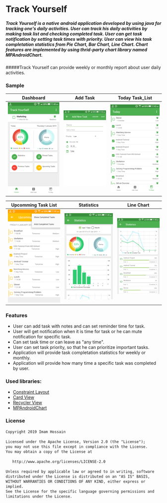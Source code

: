 # Track Yourself


##### Track Yourself is a native android application developed by using java for tracking one's daily activities. User can track his daily activities by making task list and checking completed task. User can get task notification by setting task times with priority. User can view his task completation statistics from Pie Chart, Bar Chart, Line Chart. Chart features are implemented by using thrid-party chart library named MPAndroidChart. 
#####Track Yourself can provide weekly or monthly report about user daily activities. 


### Sample

Dashboard |Add Task |Today Task_List
-------------|-----------------|-----------------
![alt text](screenshots/dashboard.png "Dashboard")  | ![alt text](screenshots/add_task.png "Add Task") | ![alt text](screenshots/today_task_list.png "Today Task List") 


Upcomming Task List |Statistics  |Line Chart
-------------|-----------------|-----------------
![alt text](screenshots/upcomming_task_list.png "Upcomming Task List")  | ![alt text](screenshots/statistics_pie_bar_chart.png "Statistics") | ![alt text](screenshots/statistics_line_chart.png "Line Chart") 


### Features

* User can add task with notes and can set reminder time for task.
* User will get notification when it is time for task or he can mute notification for specific task.
* Can set task time or can leave as "any time". 
* User can set task priority, so that he can prioritize important tasks.
* Application will provide task completation statistics for weekly or monthly.
* Application will provide how many time a specific task was completed by user.


### Used libraries:

* [Constraint Layout](https://developer.android.com/training/constraint-layout)
* [Card View](https://developer.android.com/guide/topics/ui/layout/cardview)
* [Recycler View](https://developer.android.com/guide/topics/ui/layout/recyclerview)
* [MPAndroidChart](https://github.com/PhilJay/MPAndroidChart)


### License

```
Copyright 2019 Imam Hossain

Licensed under the Apache License, Version 2.0 (the "License");
you may not use this file except in compliance with the License.
You may obtain a copy of the License at

   http://www.apache.org/licenses/LICENSE-2.0

Unless required by applicable law or agreed to in writing, software
distributed under the License is distributed on an "AS IS" BASIS,
WITHOUT WARRANTIES OR CONDITIONS OF ANY KIND, either express or implied.
See the License for the specific language governing permissions and
limitations under the License.